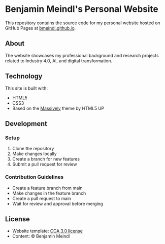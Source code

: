 # Benjamin Meindl's Personal Website

This repository contains the source code for my personal website hosted on GitHub Pages at [bmeindl.github.io](https://bmeindl.github.io).

## About

The website showcases my professional background and research projects related to Industry 4.0, AI, and digital transformation.

## Technology

This site is built with:
- HTML5
- CSS3
- Based on the [Massively](https://html5up.net/massively) theme by HTML5 UP

## Development

### Setup
1. Clone the repository
2. Make changes locally
3. Create a branch for new features
4. Submit a pull request for review

### Contribution Guidelines
- Create a feature branch from main
- Make changes in the feature branch
- Create a pull request to main
- Wait for review and approval before merging

## License

- Website template: [CCA 3.0 license](https://html5up.net/license)
- Content: © Benjamin Meindl